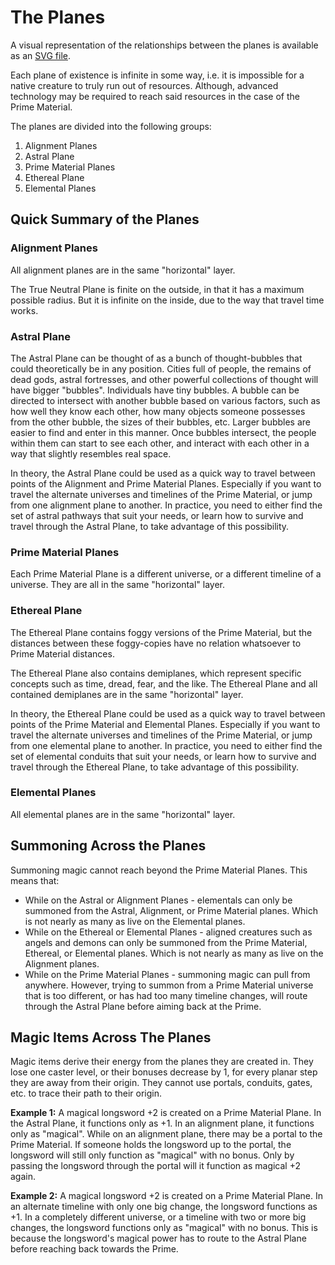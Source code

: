# The Planes

A visual representation of the relationships between the planes is available as an [SVG file](/Planes/Planar_Diagram.svg).

Each plane of existence is infinite in some way, i.e. it is impossible for a native creature to truly run out of resources. Although, advanced technology may be required to reach said resources in the case of the Prime Material.

The planes are divided into the following groups:

1. Alignment Planes
2. Astral Plane
3. Prime Material Planes
4. Ethereal Plane
5. Elemental Planes

## Quick Summary of the Planes

### Alignment Planes

All alignment planes are in the same "horizontal" layer.

The True Neutral Plane is finite on the outside, in that it has a maximum possible radius. But it is infinite on the inside, due to the way that travel time works.

### Astral Plane

The Astral Plane can be thought of as a bunch of thought-bubbles that could theoretically be in any position. Cities full of people, the remains of dead gods, astral fortresses, and other powerful collections of thought will have bigger "bubbles". Individuals have tiny bubbles. A bubble can be directed to intersect with another bubble based on various factors, such as how well they know each other, how many objects someone possesses from the other bubble, the sizes of their bubbles, etc. Larger bubbles are easier to find and enter in this manner. Once bubbles intersect, the people within them can start to see each other, and interact with each other in a way that slightly resembles real space.

In theory, the Astral Plane could be used as a quick way to travel between points of the Alignment and Prime Material Planes. Especially if you want to travel the alternate universes and timelines of the Prime Material, or jump from one alignment plane to another. In practice, you need to either find the set of astral pathways that suit your needs, or learn how to survive and travel through the Astral Plane, to take advantage of this possibility.

### Prime Material Planes

Each Prime Material Plane is a different universe, or a different timeline of a universe. They are all in the same "horizontal" layer.

### Ethereal Plane

The Ethereal Plane contains foggy versions of the Prime Material, but the distances between these foggy-copies have no relation whatsoever to Prime Material distances.

The Ethereal Plane also contains demiplanes, which represent specific concepts such as time, dread, fear, and the like. The Ethereal Plane and all contained demiplanes are in the same "horizontal" layer.

In theory, the Ethereal Plane could be used as a quick way to travel between points of the Prime Material and Elemental Planes. Especially if you want to travel the alternate universes and timelines of the Prime Material, or jump from one elemental plane to another. In practice, you need to either find the set of elemental conduits that suit your needs, or learn how to survive and travel through the Ethereal Plane, to take advantage of this possibility.

### Elemental Planes

All elemental planes are in the same "horizontal" layer.

## Summoning Across the Planes

Summoning magic cannot reach beyond the Prime Material Planes. This means that:

- While on the Astral or Alignment Planes - elementals can only be summoned from the Astral, Alignment, or Prime Material planes. Which is not nearly as many as live on the Elemental planes.
- While on the Ethereal or Elemental Planes - aligned creatures such as angels and demons can only be summoned from the Prime Material, Ethereal, or Elemental planes. Which is not nearly as many as live on the Alignment planes.
- While on the Prime Material Planes - summoning magic can pull from anywhere. However, trying to summon from a Prime Material universe that is too different, or has had too many timeline changes, will route through the Astral Plane before aiming back at the Prime.

## Magic Items Across The Planes

Magic items derive their energy from the planes they are created in. They lose one caster level, or their bonuses decrease by 1, for every planar step they are away from their origin. They cannot use portals, conduits, gates, etc. to trace their path to their origin.

**Example 1:** A magical longsword +2 is created on a Prime Material Plane. In the Astral Plane, it functions only as +1. In an alignment plane, it functions only as "magical". While on an alignment plane, there may be a portal to the Prime Material. If someone holds the longsword up to the portal, the longsword will still only function as "magical" with no bonus. Only by passing the longsword through the portal will it function as magical +2 again.

**Example 2:** A magical longsword +2 is created on a Prime Material Plane. In an alternate timeline with only one big change, the longsword functions as +1. In a completely different universe, or a timeline with two or more big changes, the longsword functions only as "magical" with no bonus. This is because the longsword's magical power has to route to the Astral Plane before reaching back towards the Prime.
